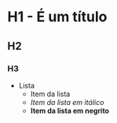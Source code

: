 # H1 - É um título
## H2  
### H3 

  * Lista
    + Item da lista
    + *Item da lista em itálico*
    + **Item da lista em  negrito**
